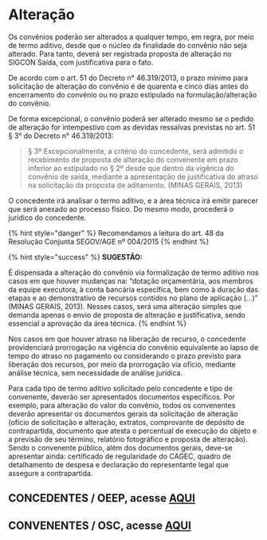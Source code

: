 # Alteração

Os convênios poderão ser alterados a qualquer tempo, em regra, por meio de termo aditivo, desde que o núcleo da finalidade do convênio não seja alterado. Para tanto, deverá ser registrada proposta de alteração no SIGCON Saída, com justificativa para o fato.

De acordo com o art. 51 do Decreto n° 46.319/2013, o prazo mínimo para solicitação de alteração do convênio é de quarenta e cinco dias antes do encerramento do convênio ou no prazo estipulado na formulação/alteração do convênio.

De forma excepcional, o convênio poderá ser alterado mesmo se o pedido de alteração for intempestivo com as devidas ressalvas previstas no art. 51 § 3° do Decreto n° 46.319/2013:

> § 3º Excepcionalmente, a critério do concedente, será admitido o recebimento de proposta de alteração do convenente em prazo inferior ao estipulado no § 2º desde que dentro da vigência do convênio de saída, mediante a apresentação de justificativa do atraso na solicitação da proposta de aditamento. (MINAS GERAIS, 2013)

O concedente irá analisar o termo aditivo, e a área técnica irá emitir parecer que será anexado ao processo físico. Do mesmo modo, procederá o jurídico do concedente.

{% hint style="danger" %}
Recomendamos a leitura do art. 48 da Resolução Conjunta SEGOV/AGE nº 004/2015
{% endhint %}

{% hint style="success" %}
**SUGESTÃO:**

É dispensada a alteração do convênio via formalização de termo aditivo nos casos em que houver mudanças na: “dotação orçamentária, aos membros da equipe executora, à conta bancária específica, bem como à duração das etapas e ao demonstrativo de recursos contidos no plano de aplicação (...)” (MINAS GERAIS, 2013). Nesses casos, será uma alteração simples que demanda apenas o envio de proposta de alteração e justificativa, sendo essencial a aprovação da área técnica.
{% endhint %}

Nos casos em que houver atraso na liberação de recurso, o concedente providenciará prorrogação na vigência do convênio equivalente ao lapso de tempo do atraso no pagamento ou considerando o prazo previsto para liberação dos recursos, por meio da prorrogação via ofício, mediante análise técnica, sem necessidade de análise jurídica.

Para cada tipo de termo aditivo solicitado pelo concedente e tipo de convenente, deverão ser apresentados documentos específicos. Por exemplo, para alteração do valor do convênio, todos os convenentes deverão apresentar os documentos gerais da solicitação de alteração (ofício de solicitação e alteração, extratos, comprovante de depósito de contrapartida, documento que atesta o percentual de execução do objeto e a previsão de seu término, relatório fotográfico e proposta de alteração). Sendo o convenente público, além dos documentos gerais, deve-se apresentar ainda: certificado de regularidade do CAGEC, quadro de detalhamento de despesa e declaração do representante legal que assegure a contrapartida.

## CONCEDENTES / OEEP, acesse [AQUI](manual-concedente-alteracao/)

## CONVENENTES / OSC, acesse [AQUI](manual-convenente-alteracao/)

